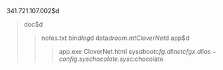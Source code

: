 341.721.107.002$d
>doc$d
>>notes.txt
>bin$d
>log$d
>data$d
>>room.mt
>CloverNet$d
>>app$d
>>>app.exe
>>CloverNet.html
>sys$d
>>bootcfg.dll
>>netcfgx.dll
>>os-config.sys
>>chocolate.sys$c:chocolate